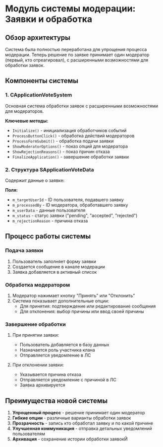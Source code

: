 # Модуль системы модерации: Заявки и обработка

## Обзор архитектуры

Система была полностью переработана для упрощения процесса модерации. Теперь решение по заявке принимает один модератор (первый, кто отреагировал), с расширенными возможностями для обработки заявок.

## Компоненты системы

### 1. CApplicationVoteSystem

Основная система обработки заявок с расширенными возможностями для модераторов.

**Ключевые методы:**
- `Initialize()` - инициализация обработчиков событий
- `ProcessButtonClick()` - обработка действий модераторов
- `ProcessFormSubmit()` - обработка подачи заявки
- `ShowModeratorOptions()` - показ опций для модератора
- `ShowRejectionReasons()` - показ причин отказа
- `FinalizeApplication()` - завершение обработки заявки

### 2. Структура SApplicationVoteData

Содержит данные о заявке:

**Поля:**
- `m_targetUserId` - ID пользователя, подавшего заявку
- `m_processedBy` - ID модератора, обработавшего заявку
- `m_userData` - данные пользователя
- `m_status` - статус заявки ("pending", "accepted", "rejected")
- `m_rejectionReason` - причина отказа

## Процесс работы системы

### Подача заявки
1. Пользователь заполняет форму заявки
2. Создается сообщение в канале модерации
3. Заявка добавляется в активный список

### Обработка модератором
1. Модератор нажимает кнопку "Принять" или "Отклонить"
2. Система показывает дополнительные опции:
   - Для принятия: подтверждение или редактирование сообщения
   - Для отклонения: выбор причины или ввод своей причины

### Завершение обработки
1. При принятии заявки:
   - Пользователь добавляется в базу данных
   - Назначается роль участника клана
   - Отправляется уведомление в ЛС

2. При отклонении заявки:
   - Указывается причина отказа
   - Отправляется уведомление с причиной в ЛС
   - Заявка архивируется

## Преимущества новой системы

1. **Упрощенный процесс** - решение принимает один модератор
2. **Гибкие опции** - различные варианты обработки заявок
3. **Прозрачность** - запись кто обработал заявку и по какой причине
4. **Улучшенная коммуникация** - отправка детальных уведомлений пользователям
5. **Архивация** - сохранение истории обработки заявокЙ
